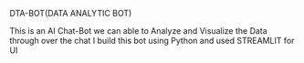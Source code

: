 DTA-BOT(DATA ANALYTIC BOT)

This is an AI Chat-Bot we can able to Analyze and Visualize the Data through over the chat I build this bot using Python and used STREAMLIT for UI

